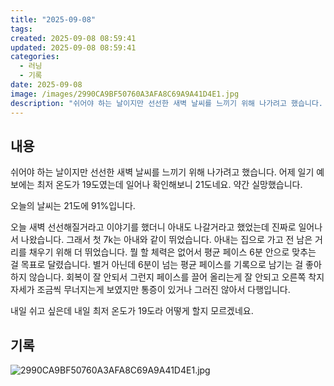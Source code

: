 ```yaml
---
title: "2025-09-08"
tags:
created: 2025-09-08 08:59:41
updated: 2025-09-08 08:59:41
categories:
  - 러닝
  - 기록
date: 2025-09-08
image: /images/2990CA9BF50760A3AFA8C69A9A41D4E1.jpg
description: "쉬어야 하는 날이지만 선선한 새벽 날씨를 느끼기 위해 나가려고 했습니다. 어제 일기 예보에는 최저 온도가 19도였는데 일어나 확인해보니 21도네요. 약간 실망했습니다. 오늘의 날씨는 21도에 91%입니다. 오늘 새벽 선선해질거라고 이야기를 했더니 아내도 나갈거라고 했었는데 진짜로 일어나"
---
```


## 내용

쉬어야 하는 날이지만 선선한 새벽 날씨를 느끼기 위해 나가려고 했습니다. 어제 일기 예보에는 최저 온도가 19도였는데 일어나 확인해보니 21도네요. 약간 실망했습니다.

오늘의 날씨는 21도에 91%입니다. 

오늘 새벽 선선해질거라고 이야기를 했더니 아내도 나갈거라고 했었는데 진짜로 일어나서 나왔습니다. 그래서 첫 7k는 아내와 같이 뛰었습니다. 아내는 집으로 가고 전 남은 거리를 채우기 위해 더 뛰었습니다. 뭘 할 체력은 없어서 평균 페이스 6분 안으로 맞추는 걸 목표로 달렸습니다. 별거 아닌데 6분이 넘는 평균 페이스를 기록으로 남기는 걸 좋아하지 않습니다. 회복이 잘 안되서 그런지 페이스를 끌어 올리는게 잘 안되고 오른쪽 착지 자세가 조금씩 무너지는게 보였지만 통증이 있거나 그러진 않아서 다행입니다.

내일 쉬고 싶은데 내일 최저 온도가 19도라 어떻게 할지 모르겠네요.

## 기록

 
 ![2990CA9BF50760A3AFA8C69A9A41D4E1.jpg](/images/2990CA9BF50760A3AFA8C69A9A41D4E1.jpg)
